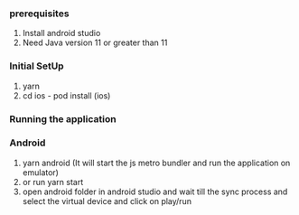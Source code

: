 ### prerequisites
1. Install android studio
2. Need Java version 11 or greater than 11

### Initial SetUp
1. yarn
2. cd ios - pod install (ios)

### Running the application

### Android

1. yarn android (It will start the js metro bundler and run the application on emulator)
2. or run yarn start 
3. open android folder in android studio and wait till the sync process and select the virtual device and click on play/run